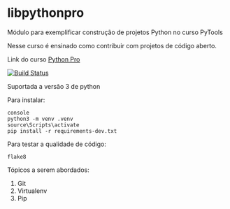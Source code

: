 # libpythonpro
Módulo para exemplificar construção de projetos Python no curso PyTools

Nesse curso é ensinado como contribuir com projetos de código aberto.

Link do curso [Python Pro](https://pythonpro.com.br/)

[![Build Status](https://app.travis-ci.com/BielTsei/libpythonpro.svg?branch=main)](https://app.travis-ci.com/BielTsei/libpythonpro)

Suportada a versão 3 de python

Para instalar:
````commandline
console
python3 -m venv .venv
source\Scripts\activate
pip install -r requirements-dev.txt
````
Para testar a qualidade de código:
````commandline
flake8
````

Tópicos a serem abordados:
 1. Git
 2. Virtualenv
 3. Pip